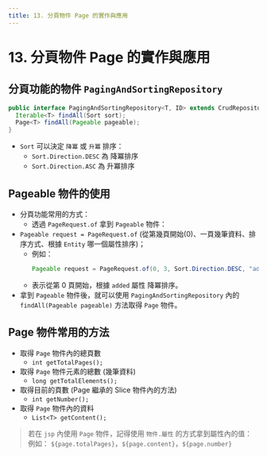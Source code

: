 ```yaml
---
title: 13. 分頁物件 Page 的實作與應用
---
```


# 13. 分頁物件 Page 的實作與應用
## 分頁功能的物件 `PagingAndSortingRepository`
  ```java
  public interface PagingAndSortingRepository<T, ID> extends CrudRepository<T, ID> {
    Iterable<T> findAll(Sort sort);
    Page<T> findAll(Pageable pageable);
  }
  ```
  - `Sort` 可以決定 `降冪` 或 `升冪` 排序：
    - `Sort.Direction.DESC` 為 降冪排序
    - `Sort.Direction.ASC` 為 升冪排序

## Pageable 物件的使用
  - 分頁功能常用的方式：
    - 透過 `PageRequest.of` 拿到 `Pageable` 物件：
  - `Pageable request = PageRequest.of` (從第幾頁開始(0)、一頁幾筆資料、排序方式、根據 `Entity` 哪一個屬性排序)；
    - 例如：
      ```java
      Pageable request = PageRequest.of(0, 3, Sort.Direction.DESC, "added");
      ```
    - 表示從第 0 頁開始，根據 `added` 屬性 降冪排序。
  - 拿到 `Pageable` 物件後，就可以使用 `PagingAndSortingRepository` 內的 `findAll(Pageable pageable)` 方法取得 `Page` 物件。

## Page 物件常用的方法
  - 取得 `Page` 物件內的總頁數
    - `int getTotalPages();`
  - 取得 `Page` 物件元素的總數 (幾筆資料)
    - `long getTotalElements();`
  - 取得目前的頁數 (Page 繼承的 Slice 物件內的方法)
    - `int getNumber();`
  - 取得 `Page` 物件內的資料
    - `List<T> getContent();`

  > 若在 `jsp` 內使用 `Page` 物件，記得使用 `物件.屬性` 的方式拿到屬性內的值：
  > 例如：
  > `${page.totalPages}`，`${page.content}`，`${page.number}`